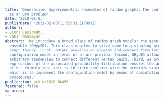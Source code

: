 ```yaml
---
title: 'Generalised hypergeometric ensembles of random graphs: The configuration model
  as an urn problem'
date: '2018-01-01'
publishDate: '2021-02-08T11:56:31.117991Z'
authors:
- Giona Casiraghi
- Vahan Nanumyan
abstract: 'We introduce a broad class of random graph models: the generalised hypergeometric
  ensemble (GHypEG). This class enables to solve some long-standing problems in random
  graph theory. First, GHypEG provides an elegant and compact formulation of the well-known
  configuration model in terms of an urn problem. Second, GHypEG allows incorporating
  arbitrary tendencies to connect different vertex pairs. Third, we present the closed-form
  expressions of the associated probability distribution ensures the analytical tractability
  of our formulation. This is in stark contrast with the previous state-of-the-art,
  which is to implement the configuration model by means of computationally expensive
  procedures.'
publication: arXiv:1810.06495
featured: false
sg-areas:
---
```

